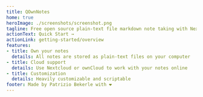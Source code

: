```yaml
---
title: QOwnNotes
home: true
heroImage: ./screenshots/screenshot.png
tagline: Free open source plain-text file markdown note taking with Nextcloud / ownCloud integration
actionText: Quick Start →
actionLink: getting-started/overview
features:
- title: Own your notes
  details: All notes are stored as plain-text files on your computer
- title: Cloud support
  details: Use Nextcloud or ownCloud to work with your notes online
- title: Customization
  details: Heavily customizable and scriptable
footer: Made by Patrizio Bekerle with ❤️
---
```


<Poll />